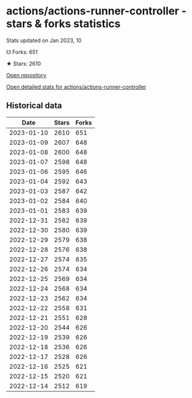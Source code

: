 # actions/actions-runner-controller - stars & forks statistics

Stats updated on Jan 2023, 10

☋ Forks: 651

★ Stars: 2610

[Open repository](https://github.com/actions/actions-runner-controller)

[Open detailed stats for actions/actions-runner-controller](https://reviewgithub.com/rep/actions/actions-runner-controller)

## Historical data
| Date | Stars | Forks |
|------|-------|-------|
| 2023-01-10 | 2610 | 651 | 
| 2023-01-09 | 2607 | 648 | 
| 2023-01-08 | 2600 | 648 | 
| 2023-01-07 | 2598 | 648 | 
| 2023-01-06 | 2595 | 646 | 
| 2023-01-04 | 2592 | 643 | 
| 2023-01-03 | 2587 | 642 | 
| 2023-01-02 | 2584 | 640 | 
| 2023-01-01 | 2583 | 639 | 
| 2022-12-31 | 2582 | 639 | 
| 2022-12-30 | 2580 | 639 | 
| 2022-12-29 | 2579 | 638 | 
| 2022-12-28 | 2576 | 638 | 
| 2022-12-27 | 2574 | 635 | 
| 2022-12-26 | 2574 | 634 | 
| 2022-12-25 | 2569 | 634 | 
| 2022-12-24 | 2568 | 634 | 
| 2022-12-23 | 2562 | 634 | 
| 2022-12-22 | 2558 | 631 | 
| 2022-12-21 | 2551 | 628 | 
| 2022-12-20 | 2544 | 626 | 
| 2022-12-19 | 2539 | 626 | 
| 2022-12-18 | 2536 | 626 | 
| 2022-12-17 | 2528 | 626 | 
| 2022-12-16 | 2525 | 621 | 
| 2022-12-15 | 2520 | 621 | 
| 2022-12-14 | 2512 | 619 | 

